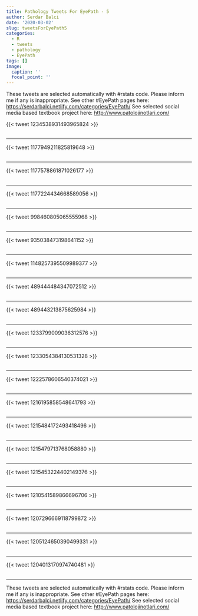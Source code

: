 ```yaml
---
title: Pathology Tweets For EyePath - 5
author: Serdar Balci
date: '2020-03-02'
slug: tweetsForEyePath5
categories:
  - R
  - tweets
  - pathology
  - EyePath
tags: []
image:
  caption: ''
  focal_point: ''
---
```



These tweets are selected automatically with #rstats code. Please inform me if any is inappropriate.
See other #EyePath pages here: https://serdarbalci.netlify.com/categories/EyePath/ 
See selected social media based textbook project here: http://www.patolojinotlari.com/

{{< tweet 1234538931493965824 >}}
<br>
<br>
<hr>
{{< tweet 1177949211825819648 >}}
<br>
<br>
<hr>
{{< tweet 1177578861871026177 >}}
<br>
<br>
<hr>
{{< tweet 1177224434668589056 >}}
<br>
<br>
<hr>
{{< tweet 998460805065555968 >}}
<br>
<br>
<hr>
{{< tweet 935038473198641152 >}}
<br>
<br>
<hr>
{{< tweet 1148257395509989377 >}}
<br>
<br>
<hr>
{{< tweet 489444484347072512 >}}
<br>
<br>
<hr>
{{< tweet 489443213875625984 >}}
<br>
<br>
<hr>
{{< tweet 1233799009036312576 >}}
<br>
<br>
<hr>
{{< tweet 1233054384130531328 >}}
<br>
<br>
<hr>
{{< tweet 1222578606540374021 >}}
<br>
<br>
<hr>
{{< tweet 1216195858548641793 >}}
<br>
<br>
<hr>
{{< tweet 1215484172493418496 >}}
<br>
<br>
<hr>
{{< tweet 1215479713768058880 >}}
<br>
<br>
<hr>
{{< tweet 1215453224402149376 >}}
<br>
<br>
<hr>
{{< tweet 1210541589866696706 >}}
<br>
<br>
<hr>
{{< tweet 1207296669118799872 >}}
<br>
<br>
<hr>
{{< tweet 1205124650390499331 >}}
<br>
<br>
<hr>
{{< tweet 1204013170974740481 >}}
<br>
<br>
<hr>


These tweets are selected automatically with #rstats code. Please inform me if any is inappropriate.
See other #EyePath pages here: https://serdarbalci.netlify.com/categories/EyePath/ 
See selected social media based textbook project here: http://www.patolojinotlari.com/
